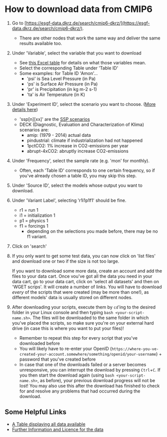 # How to download data from CMIP6

1. Go to [https://esgf-data.dkrz.de/search/cmip6-dkrz/](https://esgf-data.dkrz.de/search/cmip6-dkrz/).
	* There are other nodes that work the same way and deliver the same results available too.
2. Under 'Variable', select the variable that you want to download
    * See [this Excel table](http://proj.badc.rl.ac.uk/svn/exarch/CMIP6dreq/tags/latest/dreqPy/docs/CMIP6_MIP_tables.xlsx) for details on what those variables mean.
    * Select the corresponding Table under 'Table ID'
    * Some examples: for Table ID 'Amon'...
        * 'psi' is Sea Level Pressure (in Pa)
        * 'ps' is Surface Air Pressure (in Pa)
        * 'pr' is Precipitation (in kg m-2 s-1)
        * 'ta' is Air Temperature (in K)
3. Under 'Experiment ID', select the scenario you want to choose. ([More details here](https://www.geosci-model-dev.net/9/1937/2016/gmd-9-1937-2016.pdf))
    * 'ssp[n][xx]' are the [SSP scenarios](https://www.carbonbrief.org/explainer-how-shared-socioeconomic-pathways-explore-future-climate-change)
    * DECK (Diagnostic, Evaluation and Characterization of Klima) scenarios are:
    	* amip: (1979 - 2014) actual data
		* pindustrial: climate if industrialization had not happened
		* 1pctCO2: 1% increase in CO2-emissions per year
		* abrupt-4xCO2: abruptly increase CO2-emissions
4. Under 'Frequency', select the sample rate (e.g. 'mon' for monthly).
	* Often, each 'Table ID' corresponds to one certain frequency, so if you've already chosen a table ID, you may skip this step.
5. Under 'Source ID', select the models whose output you want to download.
6. Under 'Variant Label', selecting 'r1i1p1f1' should be fine.
    * r1 = run 1
    * i1 = initialization 1
    * p1 = physics 1
    * f1 = forcings 1
		* depending on the selections you made before, there may be no f1 variant.
7. Click on 'search'
8. If you only want to get some test data, you can now click on 'list files' and download one or two if the size is not too large.
   
   If you want to download some more data, create an account and add the files to your data cart. Once vou've got all the data you need in your data cart, go to your data cart, click on 'select all datasets' and then on 'WGET scrips'. It will create a number of links. You will have to download *every* of the scripts that were created (may be more than one!), as different models' data is usually stored on different nodes.
   
9. After downloading your scripts, execute them by `cd`'ing to the desired folder in your Linux console and then typing `bash <your-script-name.sh>`. The files will be downloaded to the same folder in which you've placed the scripts, so make sure you're on your external hard drive (in case this is where you want to put your files)!
	* Remember to repeat this step for every script that you've downloaded before
	* You will likely have to re-enter your OpenID (`https://where-you-ve-created-your-account.somewhere/something/openid/your-username`) + password that you've created before
	* In case that one of the downloads failed or a server becomes unresponsive, you can interrupt the download by pressing `Ctrl`+`C`. If you then start the download again (using `bash <your-script-name.sh>`, as before), your previous download progress will not be lost! You may also use this after the download has finished to check for and resolve any problems that had occurred during the download.
	
## Some Helpful Links
* [A Table displaying all data available](https://pcmdi.llnl.gov/CMIP6/ArchiveStatistics/esgf_data_holdings/)
* [Further Information and Licence for the data](https://pcmdi.llnl.gov/CMIP6/Guide/dataUsers.html)
